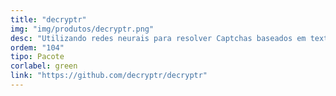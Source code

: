 ```yaml
---
title: "decryptr"
img: "img/produtos/decryptr.png"
desc: "Utilizando redes neurais para resolver Captchas baseados em textos."
ordem: "104"
tipo: Pacote
corlabel: green
link: "https://github.com/decryptr/decryptr"
---
```


<!--
# # planejamento
# 
# - auth0
# - treesnip
# - shinyhttr
# - livro
# - zen do R
# - decryptr
# - rightgbm
# - kuber
# - bltm
# - wavesurfer
# - pesqEle
# 
# # o que precisamos fazer?
# 
# - copiar a estrutura de cursos
# 
# - imagem
# - descrição
# - nome
-->